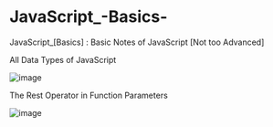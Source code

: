 # JavaScript_-Basics-
JavaScript_[Basics] : Basic Notes of JavaScript [Not too Advanced]


All Data Types of JavaScript

![image](https://user-images.githubusercontent.com/84225690/197570086-c24239cb-59e8-48e2-b940-1e7cb7c9c4f6.png)


The Rest Operator in Function Parameters

![image](https://user-images.githubusercontent.com/84225690/197603121-c1757c62-9926-4d0a-9bd9-d03faaca1e65.png)
